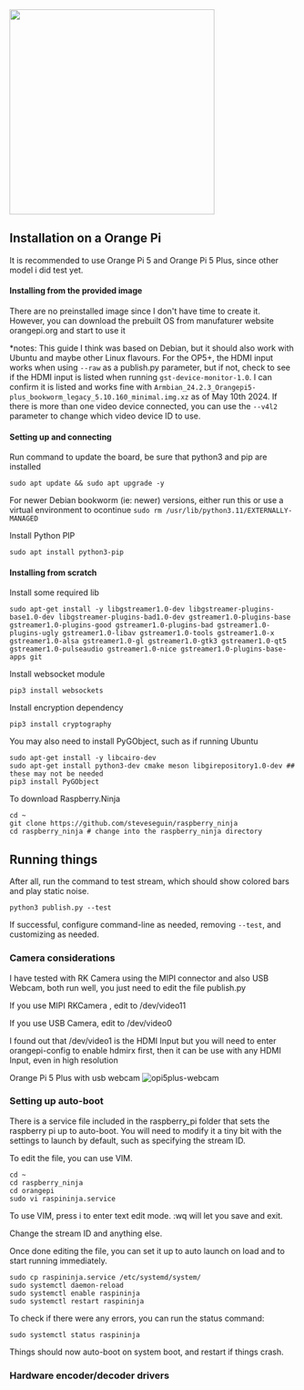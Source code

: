 
<img width="360" src="https://github.com/steveseguin/raspberry_ninja/assets/5319910/63a664aa-acab-4a7e-a836-524b9a4460fb">

## Installation on a Orange Pi

It is recommended to use Orange Pi 5 and Orange Pi 5 Plus, since other model i did test yet.

#### Installing from the provided image

There are no preinstalled image since I don't have time to create it. However, you can download the prebuilt OS from manufaturer website orangepi.org and start to use it

*notes: This guide I think was based on Debian, but it should also work with Ubuntu and maybe other Linux flavours.  For the OP5+, the HDMI input works when using `--raw` as a publish.py parameter, but if not, check to see if the HDMI input is listed when running `gst-device-monitor-1.0`. I can confirm it is listed and works fine with `Armbian_24.2.3_Orangepi5-plus_bookworm_legacy_5.10.160_minimal.img.xz` as of May 10th 2024.  If there is more than one video device connected, you can use the `--v4l2` parameter to change which video device ID to use.

#### Setting up and connecting

Run command to update the board, be sure that python3 and pip are installed

``sudo apt update && sudo apt upgrade -y``

For newer Debian bookworm (ie: newer) versions, either run this or use a virtual environment to ocontinue
``sudo rm /usr/lib/python3.11/EXTERNALLY-MANAGED ``

Install Python PIP

``sudo apt install python3-pip``

#### Installing from scratch

Install some required lib

``sudo apt-get install -y libgstreamer1.0-dev libgstreamer-plugins-base1.0-dev libgstreamer-plugins-bad1.0-dev gstreamer1.0-plugins-base gstreamer1.0-plugins-good gstreamer1.0-plugins-bad gstreamer1.0-plugins-ugly gstreamer1.0-libav gstreamer1.0-tools gstreamer1.0-x gstreamer1.0-alsa gstreamer1.0-gl gstreamer1.0-gtk3 gstreamer1.0-qt5 gstreamer1.0-pulseaudio gstreamer1.0-nice gstreamer1.0-plugins-base-apps git``

Install websocket module

``pip3 install websockets``

Install encryption dependency

``pip3 install cryptography``

You may also need to install PyGObject, such as if running Ubuntu

```
sudo apt-get install -y libcairo-dev
sudo apt-get install python3-dev cmake meson libgirepository1.0-dev ## these may not be needed
pip3 install PyGObject
```

To download Raspberry.Ninja

```
cd ~
git clone https://github.com/steveseguin/raspberry_ninja
cd raspberry_ninja # change into the raspberry_ninja directory
```

## Running things

After all, run the command to test stream, which should show colored bars and play static noise.

``python3 publish.py --test``

If successful, configure command-line as needed, removing `--test`, and customizing as needed.

### Camera considerations

I have tested with RK Camera using the MIPI connector and also USB Webcam, both run well, you just need to edit the file publish.py 

If you use MIPI RKCamera , edit to /dev/video11

If you use USB Camera, edit to /dev/video0 

I found out that /dev/video1 is the HDMI Input but you will need to enter orangepi-config to enable hdmirx first, then it can be use with any HDMI Input, even in high resolution

Orange Pi 5 Plus with usb webcam
![opi5plus-webcam](https://github.com/steveseguin/raspberry_ninja/assets/5319910/25934ec7-da3a-4cff-96ac-5a723840caf4)


### Setting up auto-boot
There is a service file included in the raspberry_pi folder that sets the raspberry pi up to auto-boot. You will need to modify it a tiny bit with the settings to launch by default, such as specifying the stream ID.

To edit the file, you can use VIM.
```
cd ~
cd raspberry_ninja
cd orangepi
sudo vi raspininja.service
```
To use VIM, press i to enter text edit mode. :wq will let you save and exit.

Change the stream ID and anything else.

Once done editing the file, you can set it up to auto launch on load and to start running immediately.
```
sudo cp raspininja.service /etc/systemd/system/
sudo systemctl daemon-reload
sudo systemctl enable raspininja
sudo systemctl restart raspininja
```
To check if there were any errors, you can run the status command:
```
sudo systemctl status raspininja
```
Things should now auto-boot on system boot, and restart if things crash.


### Hardware encoder/decoder drivers

